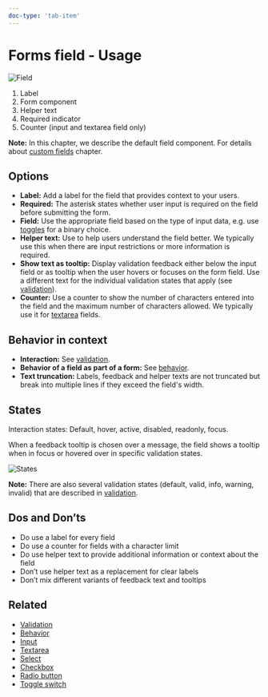 ```yaml
---
doc-type: 'tab-item'
---
```

# Forms field - Usage

![Field](https://www.figma.com/design/wEptRgAezDU1z80Cn3eZ0o/iX-Pattern-Illustrations?node-id=2781-323&t=pKzFQBhaXmjTsR8P-4)

1. Label
2. Form component
3. Helper text
4. Required indicator
5. Counter (input and textarea field only)

**Note:** In this chapter, we describe the default field component. For details about [custom fields](../custom-field) chapter.

## Options

- **Label:** Add a label for the field that provides context to your users.
- **Required:** The asterisk states whether user input is required on the field before submitting the form.
- **Field:** Use the appropriate field based on the type of input data, e.g. use [toggles](../toggle) for a binary choice.
- **Helper text:** Use to help users understand the field better. We typically use this when there are input restrictions or more information is required.
- **Show text as tooltip:** Display validation feedback either below the input field or as tooltip when the user hovers or focuses on the form field. Use a different text for the individual validation states that apply (see [validation](../forms-validation)).
- **Counter:** Use a counter to show the number of characters entered into the field and the maximum number of characters allowed. We typically use it for [textarea](../textarea) fields.

## Behavior in context

- **Interaction:** See [validation](../forms-validation).
- **Behavior of a field as part of a form:** See [behavior](../forms-behavior).
- **Text truncation:** Labels, feedback and helper texts are not truncated but break into multiple lines if they exceed the field's width.

## States

Interaction states: Default, hover, active, disabled, readonly, focus.

When a feedback tooltip is chosen over a message, the field shows a tooltip when in focus or hovered over in specific validation states.

![States](https://www.figma.com/design/wEptRgAezDU1z80Cn3eZ0o/iX-Pattern-Illustrations?node-id=2781-12426&t=pKzFQBhaXmjTsR8P-4)

**Note:** There are also several validation states (default, valid, info, warning, invalid) that are described in [validation](../forms-validation).

## Dos and Don’ts

- Do use a label for every field
- Do use a counter for fields with a character limit
- Do use helper text to provide additional information or context about the field
- Don’t use helper text as a replacement for clear labels
- Don’t mix different variants of feedback text and tooltips

## Related

- [Validation](../forms-validation)
- [Behavior](../forms-behavior)
- [Input](../input)
- [Textarea](../textarea)
- [Select](../select)
- [Checkbox](../checkbox)
- [Radio button](../radio)
- [Toggle switch](../toggle)